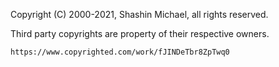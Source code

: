 Copyright (C) 2000-2021, Shashin Michael, all rights reserved.

Third party copyrights are property of their respective owners.

```
https://www.copyrighted.com/work/fJINDeTbr8ZpTwq0
```